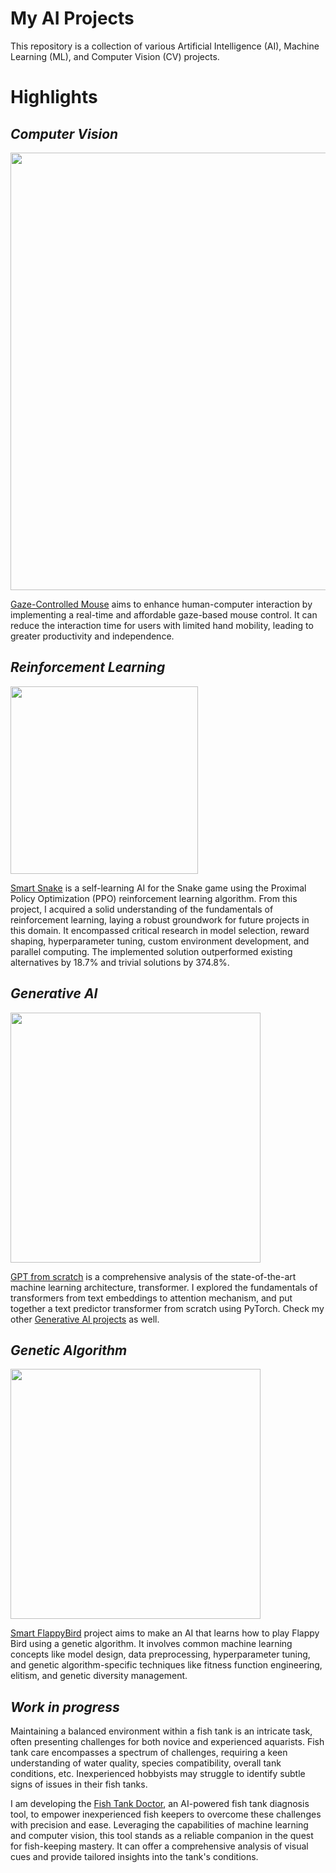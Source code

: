 # My AI Projects

This repository is a collection of various Artificial Intelligence (AI), Machine Learning (ML), and Computer Vision (CV) projects. 

# Highlights
 
## *Computer Vision*

<img src='https://raw.githubusercontent.com/Juhyung8371/AI-Projects/main/Computer%20Vision/Gaze%20Mouse/images/click.gif' width=700>

[Gaze-Controlled Mouse](https://github.com/Juhyung8371/AI-Projects/tree/main/Computer%20Vision/Gaze%20Mouse) aims to enhance human-computer interaction by implementing a real-time and affordable gaze-based mouse control. It can reduce the interaction time for users with limited hand mobility, leading to greater productivity and independence.

## *Reinforcement Learning*

<img src="https://github.com/Juhyung8371/AI-Projects/blob/main/Reinforcement%20Learning/Smart%20Snake%20PPO/readme_image/final_result.gif?raw=true" width="300">

[Smart Snake](https://github.com/Juhyung8371/AI-Projects/tree/main/Reinforcement%20Learning/Smart%20Snake%20PPO) is a self-learning AI for the Snake game using the Proximal Policy Optimization (PPO) reinforcement learning algorithm. From this project, I acquired a solid understanding of the fundamentals of reinforcement learning, laying a robust groundwork for future projects in this domain. It encompassed critical research in model selection, reward shaping, hyperparameter tuning, custom environment development, and parallel computing. The implemented solution outperformed existing alternatives by 18.7% and trivial solutions by 374.8%.

## *Generative AI*

<img src="https://raw.githubusercontent.com/Juhyung8371/AI-Projects/main/Generative%20AI/6%20GPT%20from%20scratch%20-%20Decoder-only%20Transformer/readme_images/decoder_only_transformer.png" height="400">

[GPT from scratch](https://github.com/Juhyung8371/AI-Projects/tree/main/Generative%20AI/6%20GPT%20from%20scratch%20-%20Decoder-only%20Transformer) is a comprehensive analysis of the state-of-the-art machine learning architecture, transformer. I explored the fundamentals of transformers from text embeddings to attention mechanism, and put together a text predictor transformer from scratch using PyTorch. Check my other [Generative AI projects](https://github.com/Juhyung8371/AI-Projects/tree/main/Generative%20AI) as well.

## *Genetic Algorithm*

<img src="https://github.com/Juhyung8371/AI-Projects/blob/main/Genetic%20Algorithm/Smart%20Flappybird/readme_image/after.gif?raw=true" height=400>

[Smart FlappyBird](https://github.com/Juhyung8371/AI-Projects/tree/main/Genetic%20Algorithm/Smart%20Flappybird) project aims to make an AI that learns how to play Flappy Bird using a genetic algorithm. It involves common machine learning concepts like model design, data preprocessing, hyperparameter tuning, and genetic algorithm-specific techniques like fitness function engineering, elitism, and genetic diversity management. 

## *Work in progress*

Maintaining a balanced environment within a fish tank is an intricate task, often presenting challenges for both novice and experienced aquarists. Fish tank care encompasses a spectrum of challenges, requiring a keen understanding of water quality, species compatibility, overall tank conditions, etc. Inexperienced hobbyists may struggle to identify subtle signs of issues in their fish tanks.

I am developing the 
[Fish Tank Doctor](https://github.com/Juhyung8371/AI-Projects/tree/main/Generative%20AI/Fish%20Tank%20Doctor), an AI-powered fish tank diagnosis tool, to empower inexperienced fish keepers to overcome these challenges with precision and ease. Leveraging the capabilities of machine learning and computer vision, this tool stands as a reliable companion in the quest for fish-keeping mastery. It can offer a comprehensive analysis of visual cues and provide tailored insights into the tank's conditions.
